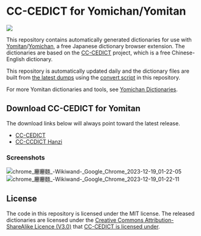 # CC-CEDICT for Yomichan/Yomitan

[![](https://img.shields.io/github/v/tag/marvnc/cc-cedict-yomitan?style=for-the-badge&label=Last%20Release)](https://github.com/MarvNC/cc-cedict-yomitan/releases/latest)

This repository contains automatically generated dictionaries for use with [Yomitan](https://github.com/themoeway/yomitan)/[Yomichan](https://foosoft.net/projects/yomichan/), a free Japanese dictionary browser extension. The dictionaries are based on the [CC-CEDICT](https://cc-cedict.org/wiki/) project, which is a free Chinese-English dictionary.

This repository is automatically updated daily and the dictionary files are built from [the latest dumps](https://www.mdbg.net/chinese/dictionary?page=cedict) using the [convert script](./convert.js) in this repository.

For more Yomitan dictionaries and tools, see [Yomichan Dictionaries](https://github.com/MarvNC/yomichan-dictionaries).

## Download CC-CEDICT for Yomitan

The download links below will always point toward the latest release.

- [CC-CEDICT](https://github.com/MarvNC/cc-cedict-yomitan/releases/latest/download/CC-CEDICT.zip)
- [CC-CCDICT Hanzi](https://github.com/MarvNC/cc-cedict-yomitan/releases/latest/download/CC-CEDICT.Hanzi.zip)

### Screenshots

![chrome_𰻞𰻞麵_-_Wikiwand_-_Google_Chrome_2023-12-19_01-22-05](https://github.com/MarvNC/cc-cedict-yomitan/assets/17340496/7f032de8-2c0e-4fe5-8dcc-056b5d54c704)
![chrome_𰻞𰻞麵_-_Wikiwand_-_Google_Chrome_2023-12-19_01-22-11](https://github.com/MarvNC/cc-cedict-yomitan/assets/17340496/c59ca4e7-736a-48c9-9b87-59ffa307e1ae)

## License

The code in this repository is licensed under the MIT license. The released dictionaries are licensed under the [Creative Commons Attribution-ShareAlike Licence (V3.0)](https://creativecommons.org/licenses/by-sa/3.0/) that [CC-CEDICT is licensed under](https://cc-cedict.org/wiki/).
